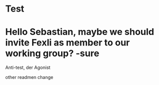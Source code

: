 # Test

Hello Sebastian, maybe we should invite Fexli as member to our working group? -sure
=======
Anti-test, der Agonist

other readmen change
